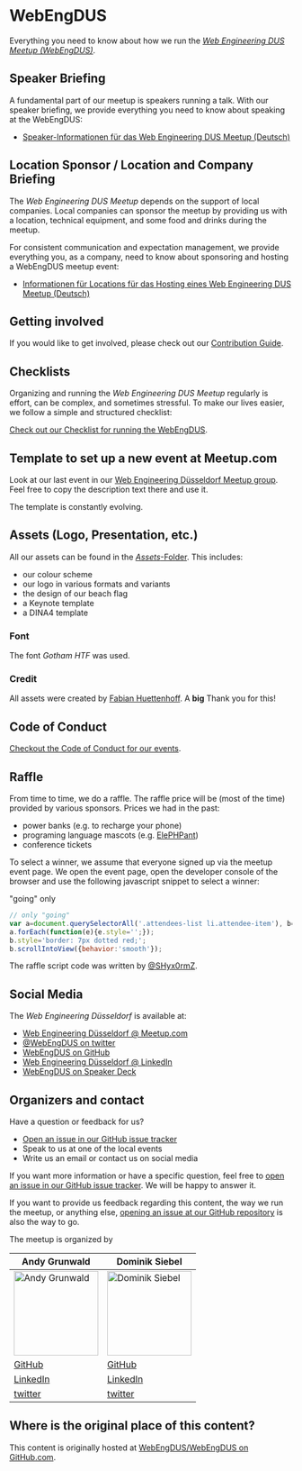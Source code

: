 # WebEngDUS

Everything you need to know about how we run the [*Web Engineering DUS Meetup (WebEngDUS)*](https://www.meetup.com/web-engineering-duesseldorf/).

## Speaker Briefing

A fundamental part of our meetup is speakers running a talk.
With our speaker briefing, we provide everything you need to know about speaking at the WebEngDUS:

* [Speaker-Informationen für das Web Engineering DUS Meetup (Deutsch)](https://docs.google.com/document/d/1Inrv0HOIfbBChMdYYfVUYxCTedP5cNIMGRHoTTpTARE/edit#)

## Location Sponsor / Location and Company Briefing

The *Web Engineering DUS Meetup* depends on the support of local companies.
Local companies can sponsor the meetup by providing us with a location, technical equipment, and some food and drinks during the meetup.

For consistent communication and expectation management, we provide everything you, as a company, need to know about sponsoring and hosting a WebEngDUS meetup event:

* [Informationen für Locations für das Hosting eines Web Engineering DUS Meetup (Deutsch)](https://docs.google.com/document/d/1A77agjCXp-sFt3FNSkVCz-dZoEfBDR1tpbkyV1jFGLo/edit#heading=h.ghdyyw6l3nfw)

## Getting involved

If you would like to get involved, please check out our [Contribution Guide](./CONTRIBUTING.md).

## Checklists

Organizing and running the *Web Engineering DUS Meetup* regularly is effort, can be complex, and sometimes stressful.
To make our lives easier, we follow a simple and structured checklist:

[Check out our Checklist for running the WebEngDUS](./CHECKLISTS.md).

## Template to set up a new event at Meetup.com

Look at our last event in our [Web Engineering Düsseldorf Meetup group](https://www.meetup.com/de-DE/web-engineering-duesseldorf/events/).
Feel free to copy the description text there and use it.

The template is constantly evolving.

## Assets (Logo, Presentation, etc.)

All our assets can be found in the [*Assets*-Folder](./Assets). This includes:

- our colour scheme
- our logo in various formats and variants
- the design of our beach flag
- a Keynote template
- a DINA4 template

### Font

The font _Gotham HTF_ was used.

### Credit

All assets were created by [Fabian Huettenhoff](https://twitter.com/zuqbu). A **big** Thank you for this!

## Code of Conduct

[Checkout the Code of Conduct for our events](./CODE_OF_CONDUCT.md).

## Raffle

From time to time, we do a raffle.
The raffle price will be (most of the time) provided by various sponsors.
Prices we had in the past:

* power banks (e.g. to recharge your phone)
* programing language mascots (e.g. [ElePHPant](https://www.php.net/elephpant.php))
* conference tickets

To select a winner, we assume that everyone signed up via the meetup event page.
We open the event page, open the developer console of the browser and use the following javascript snippet to select a winner:

"going" only
```js
// only "going"
var a=document.querySelectorAll('.attendees-list li.attendee-item'), b=a[Math.floor((Math.random()*a.length)+1)-1];
a.forEach(function(e){e.style='';});
b.style='border: 7px dotted red;';
b.scrollIntoView({behavior:'smooth'});
```

The raffle script code was written by [@SHyx0rmZ](https://github.com/SHyx0rmZ).

## Social Media

The *Web Engineering Düsseldorf* is available at:

* [Web Engineering Düsseldorf @ Meetup.com](https://www.meetup.com/Web-Engineering-Duesseldorf/)
* [@WebEngDUS on twitter](https://twitter.com/WebEngDUS)
* [WebEngDUS on GitHub](https://github.com/WebEngDUS)
* [Web Engineering Düsseldorf @ LinkedIn](https://www.linkedin.com/company/web-engineering-d%C3%BCsseldorf/)
* [WebEngDUS on Speaker Deck](https://speakerdeck.com/webengdus)

## Organizers and contact

Have a question or feedback for us?

* [Open an issue in our GitHub issue tracker](https://github.com/WebEngDUS/WebEngDUS/issues/new)
* Speak to us at one of the local events
* Write us an email or contact us on social media

If you want more information or have a specific question, feel free to [open an issue in our GitHub issue tracker](https://github.com/WebEngDUS/WebEngDUS/issues/new).
We will be happy to answer it.

If you want to provide us feedback regarding this content, the way we run the meetup, or anything else, [opening an issue at our GitHub repository](https://github.com/WebEngDUS/WebEngDUS/issues/new) is also the way to go.

The meetup is organized by

| Andy Grunwald                                                   | Dominik Siebel                                                    |
| --------------------------------------------------------------- | ----------------------------------------------------------------- |
| <img src="https://avatars.githubusercontent.com/u/320064?v=4" height="150" alt="Andy Grunwald" title="Andy Grunwald">  | <img src="https://avatars.githubusercontent.com/u/145283?v=4" height="150" alt="Dominik Siebel" title="Dominik Siebel"> |
| [GitHub](https://github.com/andygrunwald)                       | [GitHub](https://github.com/dsiebel)                              |
| [LinkedIn](https://www.linkedin.com/in/andy-grunwald-09aa265a/) | [LinkedIn](https://www.linkedin.com/in/dominik-siebel-1960a067/)  |
| [twitter](https://twitter.com/andygrunwald)                     | [twitter](https://twitter.com/milchjieper)                        |


## Where is the original place of this content?

This content is originally hosted at [WebEngDUS/WebEngDUS on GitHub.com](https://github.com/WebEngDUS/WebEngDUS).
